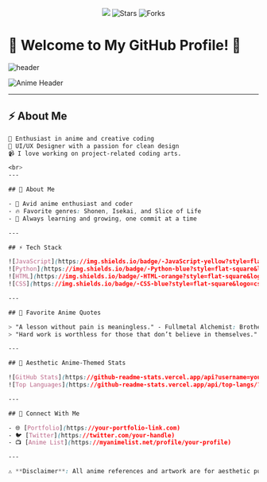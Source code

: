 <p align="center"><img src="https://github.com/thmsgbrt/thmsgbrt/workflows/README%20build/badge.svg" /> <img alt="Stars" src="https://img.shields.io/github/stars/thmsgbrt/thmsgbrt?style=flat-square&labelColor=343b41"/> <img alt="Forks" src="https://img.shields.io/github/forks/thmsgbrt/thmsgbrt?style=flat-square&labelColor=343b41"/></p>

# 🌸 Welcome to My GitHub Profile! 🌸

![header](https://user-images.githubusercontent.com/your-username/your-image.png)

![Anime Header](https://media.giphy.com/media/EOZ1Hzf2g4tP2/giphy.gif)

---

## ⚡ About Me  

```css
🌸 Enthusiast in anime and creative coding  
🎨 UI/UX Designer with a passion for clean design  
📹 I love working on project-related coding arts.

<br>
---

## 📖 About Me

- 🌟 Avid anime enthusiast and coder
- 🔥 Favorite genres: Shonen, Isekai, and Slice of Life
- 🌌 Always learning and growing, one commit at a time

---

## ⚡ Tech Stack

![JavaScript](https://img.shields.io/badge/-JavaScript-yellow?style=flat-square&logo=javascript)
![Python](https://img.shields.io/badge/-Python-blue?style=flat-square&logo=python)
![HTML](https://img.shields.io/badge/-HTML-orange?style=flat-square&logo=html5)
![CSS](https://img.shields.io/badge/-CSS-blue?style=flat-square&logo=css3)

---

## 🌟 Favorite Anime Quotes

> "A lesson without pain is meaningless." - Fullmetal Alchemist: Brotherhood  
> "Hard work is worthless for those that don’t believe in themselves." - Naruto  

---

## 🎨 Aesthetic Anime-Themed Stats

![GitHub Stats](https://github-readme-stats.vercel.app/api?username=your-username&show_icons=true&theme=tokyonight)  
![Top Languages](https://github-readme-stats.vercel.app/api/top-langs/?username=your-username&layout=compact&theme=tokyonight)

---

## 🎉 Connect With Me

- 🌐 [Portfolio](https://your-portfolio-link.com)
- 🐦 [Twitter](https://twitter.com/your-handle)
- 📺 [Anime List](https://myanimelist.net/profile/your-profile)

---

⚠️ **Disclaimer**: All anime references and artwork are for aesthetic purposes. No infringement intended.  
